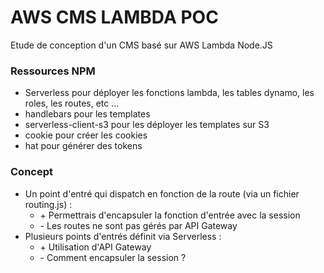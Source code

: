 # AWS CMS LAMBDA POC

Etude de conception d'un CMS basé sur AWS Lambda Node.JS


### Ressources NPM
- Serverless pour déployer les fonctions lambda, les tables dynamo, les roles, les routes, etc ...
- handlebars pour les templates
- serverless-client-s3 pour les déployer les templates sur S3
- cookie pour créer les cookies
- hat pour générer des tokens

### Concept
- Un point d'entré qui dispatch en fonction de la route (via un fichier routing.js) :
  - \+ Permettrais d'encapsuler la fonction d'entrée avec la session
  - \- Les routes ne sont pas gérés par API Gateway
- Plusieurs points d'entrés définit via Serverless :
  - \+ Utilisation d'API Gateway
  - \- Comment encapsuler la session ?
